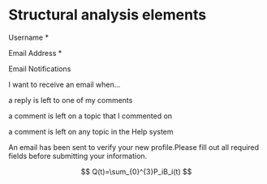 # Structural analysis elements

Username \*

Email Address \*

 Email Notifications

 I want to receive an email when...

a reply is left to one of my comments

a comment is left on a topic that I commented on

a comment is left on any topic in the Help system

An email has been sent to verify your new profile.Please fill out all required fields before submitting your information.

$$
Q(t)=\sum_{0}^{3}P_iB_i(t)
$$

